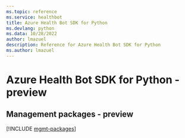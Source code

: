 ```yaml
---
ms.topic: reference
ms.service: healthbot
title: Azure Health Bot SDK for Python
ms.devlang: python
ms.data: 10/28/2022
author: lmazuel
description: Reference for Azure Health Bot SDK for Python
ms.author: lmazuel
---
```

# Azure Health Bot SDK for Python - preview

## Management packages - preview
[!INCLUDE [mgmt-packages](health-bot-mgmt-index.md)]